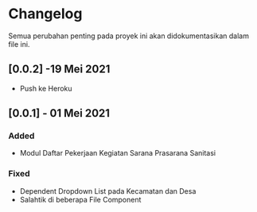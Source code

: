 # Changelog

Semua perubahan penting pada proyek ini akan didokumentasikan dalam file ini.

## [0.0.2] -19 Mei 2021
- Push ke Heroku 

## [0.0.1] - 01 Mei 2021

### Added 

- Modul Daftar Pekerjaan Kegiatan Sarana Prasarana Sanitasi

### Fixed

- Dependent Dropdown List pada Kecamatan dan Desa
- Salahtik di beberapa File Component
